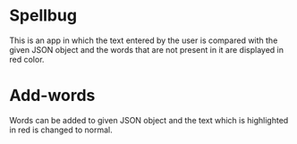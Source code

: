 # Spellbug  
This is an app in which the text entered by the user is compared with the given JSON object and the words that are not present in it are displayed in red color.

# Add-words
Words can be added to given JSON object and the text which is highlighted in red is changed to normal.
